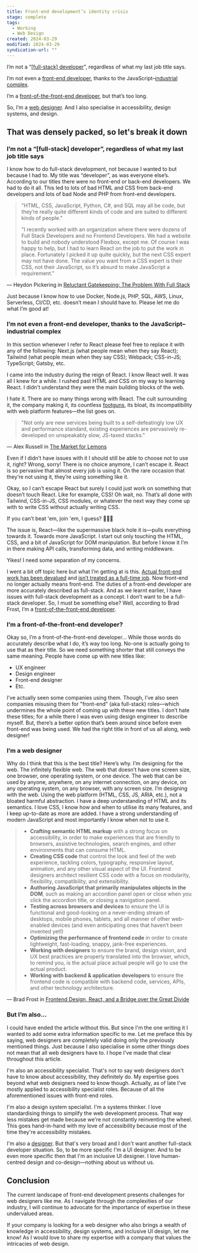 ```yaml
---
title: Front-end development’s identity crisis
stage: complete
tags:
  - Working
  - Web Design
created: 2024-03-29
modified: 2024-03-29
syndication-url: ""
---
```


I’m not a “[\[full-stack\] developer](https://bradfrost.com/blog/post/full-stack-developers/)”, regardless of what my last job title says.

I’m not even a [front-end developer](https://css-tricks.com/the-great-divide/), thanks to the JavaScript–[industrial complex](https://en.wikipedia.org/wiki/Industrial_complex).

I’m a [front-of-the-front-end developer](https://bradfrost.com/blog/post/front-of-the-front-end-and-back-of-the-front-end-web-development/), but that’s too long.

So, I’m a [web designer](https://heather-buchel.com/blog/2023/10/why-your-web-design-sucks/). And I also specialise in accessibility, design systems, and design.

## That was densely packed, so let's break it down

### I’m not a “\[full-stack\] developer”, regardless of what my last job title says

I know how to do full-stack development, not because I wanted to but because I had to. My title was “developer”, as was everyone else’s. According to our titles there were no front-end or back-end developers. We had to do it all. This led to lots of bad HTML and CSS from back-end developers and lots of bad Node and PHP from front-end developers.

> "HTML, CSS, JavaScript, Python, C#, and SQL may all be code, but they’re really quite different kinds of code and are suited to different kinds of people."
>
> "I recently worked with an organization where there were dozens of Full Stack Developers and no Frontend Developers. We had a website to build and nobody understood Flexbox, except me. Of course I was happy to help, but I had to learn React on the job to put the work in place. Fortunately I picked it up quite quickly, but the next CSS expert may not have done. The value you want from a CSS expert is their CSS, not their JavaScript, so it’s absurd to make JavaScript a requirement."

— Heydon Pickering in [Reluctant Gatekeeping: The Problem With Full Stack](https://medium.com/@Heydon/reluctant-gatekeeping-the-problem-with-full-stack-e9ad836570f6)

Just because I know how to use Docker, Node.js, PHP, SQL, AWS, Linux, Serverless, CI/CD, etc. doesn’t mean I should have to. Please let me do what I’m good at!

### I’m not even a front-end developer, thanks to the JavaScript–industrial complex

In this section whenever I refer to React please feel free to replace it with any of the following: Next.js (what people mean when they say React); Tailwind (what people mean when they say CSS); Webpack; CSS-in-JS; TypeScript; Gatsby, etc.

I came into the industry during the reign of React. I know React well. It was all I knew for a while. I rushed past HTML and CSS on my way to learning React. I didn't understand they were the main building blocks of the web.

I hate it. There are so many things wrong with React. The cult surrounding it, the company making it, its countless [footguns](https://en.wiktionary.org/wiki/footgun), its bloat, its incompatibility with web platform features—the list goes on.

> "Not only are new services being built to a self-defeatingly low UX and performance standard, existing experiences are pervasively re-developed on unspeakably slow, JS-taxed stacks."

— Alex Russell in [The Market for Lemons](https://infrequently.org/2023/02/the-market-for-lemons/)

Even if I didn’t have issues with it I should still be able to choose not to use it, right? Wrong, sorry! There is no choice anymore, I can’t escape it. React is so pervasive that almost every job is using it. On the rare occasion that they’re not using it, they’re using something like it.

Okay, so I can’t escape React but surely I could just work on something that doesn’t touch React. Like for example, CSS! Oh wait, no. That’s all done with Tailwind, CSS-in-JS, CSS modules, or whatever the next way they come up with to write CSS without actually writing CSS.

If you can’t beat 'em, join 'em, I guess? 🤷🏼‍♀️

The issue is, React—like the supermassive black hole it is—pulls everything towards it. Towards more JavaScript. I start out only touching the HTML, CSS, and a bit of JavaScript for DOM manipulation. But before I know it I’m in there making API calls, transforming data, and writing middleware.

Yikes! I need some separation of my concerns.

I went a bit off topic here but what I’m getting at is this. [Actual front-end work has been devalued](https://joshcollinsworth.com/blog/devaluing-frontend) and [isn’t treated as a full-time job](https://christianheilmann.com/2023/05/09/the-ongoing-defence-of-frontend-as-a-full-time-job/). Now front-end no longer actually means front-end. The duties of a front-end developer are more accurately described as full-stack. And as we learnt earlier, I have issues with full-stack development as a concept. I don’t want to be a full-stack developer. So, I must be something else? Well, according to Brad Frost, I’m a [front-of-the-front-end developer](https://bradfrost.com/blog/post/front-of-the-front-end-and-back-of-the-front-end-web-development/).

### I’m a front-of-the-front-end developer?

Okay so, I’m a front-of-the-front-end developer…
While those words do accurately describe what I do, it’s way too long. No-one is actually going to use that as their title. So we need something shorter that still conveys the same meaning. People have come up with new titles like:

- UX engineer
- Design engineer
- Front-end designer
- Etc.

I’ve actually seen some companies using them. Though, I’ve also seen companies misusing them for "front-end" (aka full-stack) roles—which undermines the whole point of coming up with these new titles. I don’t hate these titles; for a while there I was even using design engineer to describe myself. But, there’s a better option that’s been around since before even front-end was being used. We had the right title in front of us all along, web designer!

### I’m a web designer

Why do I think that this is the best title? Here’s why.
I’m designing for the web. The infinitely flexible web. The web that doesn’t have one screen size, one browser, one operating system, or one device. The web that can be used by anyone, anywhere, on any internet connection, on any device, on any operating system, on any browser, with any screen size. I’m designing with the web. Using the web platform (HTML, CSS, JS, ARIA, etc.), not a bloated harmful abstraction. I have a deep understanding of HTML and its semantics. I love CSS, I know how and when to utilise its many features, and I keep up-to-date as more are added. I have a strong understanding of modern JavaScript and most importantly I know when not to use it.

> - **Crafting semantic HTML markup** with a strong focus on accessibility, in order to make experiences that are friendly to browsers, assistive technologies, search engines, and other environments that can consume HTML.
> - **Creating CSS code** that control the look and feel of the web experience, tackling colors, typography, responsive layout, animation, and any other visual aspect of the UI. Frontend designers architect resilient CSS code with a focus on modularity, flexibility, compatibility, and extensibility.
> - **Authoring JavaScript that primarily manipulates objects in the DOM**, such as making an accordion panel open or close when you click the accordion title, or closing a navigation panel.
> - **Testing across browsers and devices** to ensure the UI is functional and good-looking on a never-ending stream of desktops, mobile phones, tablets, and all manner of other web-enabled devices (and even anticipating ones that haven’t been invented yet!)
> - **Optimizing the performance of frontend code** in order to create lightweight, fast-loading, snappy, jank-free experiences.
> - **Working with designers** to ensure the brand, design vision, and UX best practices are properly translated into the browser, which, to remind you, is the actual place actual people will go to use the actual product.
> - **Working with backend & application developers** to ensure the frontend code is compatible with backend code, services, APIs, and other technology architecture.

— Brad Frost in [Frontend Design, React, and a Bridge over the Great Divide](https://bradfrost.com/blog/post/frontend-design-react-and-a-bridge-over-the-great-divide/)

### But I’m also…

I could have ended the article without this. But since I'm the one writing it I wanted to add some extra information specific to me. Let me preface this by saying, web designers are completely valid doing only the previously mentioned things. Just because I also specialise in some other things does not mean that all web designers have to. I hope I've made that clear throughout this article.

I'm also an accessibility specialist. That's not to say web designers don't have to know about accessibility, they definitely do. My expertise goes beyond what web designers need to know though. Actually, as of late I've mostly applied to accessibility specialist roles. Because of all the aforementioned issues with front-end roles.

I'm also a design system specialist. I'm a systems thinker. I love standardising things to simplify the web development process. That way less mistakes get made because we're not constantly reinventing the wheel. This goes hand-in-hand with my love of accessibility because most of the time they're accessibility mistakes.

I'm also a [designer](https://henry.codes/writing/can-you-be-a-designer-if-you-have-no-training/). But that's very broad and I don't want another full-stack developer situation. So, to be more specific I'm a UI designer. And to be even more specific then that I'm an inclusive UI designer. I love human-centred design and co-design—nothing about us without us.

## Conclusion

The current landscape of front-end development presents challenges for web designers like me. As I navigate through the complexities of our industry, I will continue to advocate for the importance of expertise in these undervalued areas.

If your company is looking for a web designer who also brings a wealth of knowledge in accessibility, design systems, and inclusive UI design, let me know! As I would love to share my expertise with a company that values the intricacies of web design.
